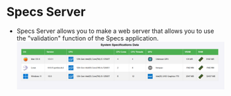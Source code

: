 # Specs Server
- Specs Server allows you to make a web server that allows you to use the "validation" function of the Specs application.
  ![img.png](img.png)